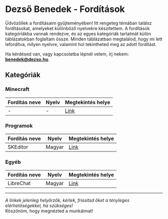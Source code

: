# Dezső Benedek - Fordítások

Üdvözöllek a fordításaim gyűjteményében! Itt rengeteg témában találsz fordításokat, amelyeket különböző nyelvekre készítettem. A fordítások kategóriákba vannak rendezve, és az egyes kategóriák tartalmát külön táblázatokban foglaltam össze. Minden táblázatban megtalálod, hogy mi lett lefordítva, milyen nyelvre, valamint hol tekintheted meg az adott fordítást.

Ha kérdésed van, vagy kapcsolatba lépnél velem, írj nekem: **benedek@dezso.hu**.

## Kategóriák

### Minecraft
| Fordítás neve     | Nyelv    | Megtekintés helye         |
|-------------------|----------|---------------------------|
| -  | -   | [Link](#)                |

### Programok
| Fordítás neve     | Nyelv    | Megtekintés helye         |
|-------------------|----------|---------------------------|
| SKEditor         | Magyar   | [Link](#)                |

### Egyéb
| Fordítás neve     | Nyelv    | Megtekintés helye         |
|-------------------|----------|---------------------------|
| LibreChat         | Magyar   | [Link](#)                |

---

*A linkek jelenleg helyőrzők, kérlek, frissítsd őket a tényleges elérhetőségekkel, ha szükséges!*  
Köszönöm, hogy megnézted a munkáimat!
